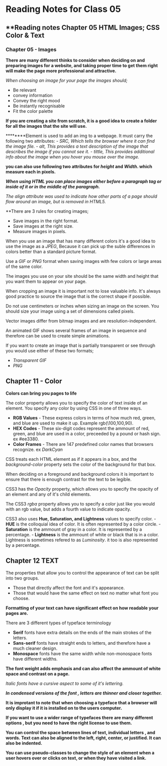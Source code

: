 # Reading Notes for Class 05

## **Reading notes Chapter 05 HTML Images; CSS Color & Text

### Chapter 05 - Images

**There are many different thinks to consider when deciding on and preparing images for a website, and taking proper time to get them right will make the page more professional and attractive.**

*When choosing an image for your page the images should;*
  - Be relevant
  - convey information
  - Convey the right mood
  - Be instantly recognisable
  - Fit the color palette

**If you are creating a site from scratch, it is a good idea to create a folder for all the images that the site will use.**

****<img>****Element is used to add an img to a webpage. It must carry the following two attributes:
    - *SRC, Which tells the browser where it can find the image file.*
    - *alt, This provides a text description of the image that describes the image if you cannot see it.*
    - *tittle, This provides additional info about the image when you hover you mouse over the image.*

**you can also use following two attributes for **_height_** and **_Width_**. which measure each in pixels.**

**_When using HTML you can place images either before a paragraph tag or inside of it or in the middle of the paragraph._**

*The align attribute was used to indicate how other parts of a page should flow around an image, but is removed in HTML5.*

**There are 3 rules for creating images;
  - Save images in the right format.
  - Save images at the right size.
  - Measure images in pixels.

When you use an image that has many different colors it's a good idea to use the image as a *JPEG*, Because it can pick up the suble differences in colors better than a standard picture format.

Use a *GIF* or *PNG* format when saving images with few colors or large areas of the same color.

The images you use on your site should be the same width and height that you want them to appear on your page.

When cropping an image it is important not to lose valuable info. It's always good practice to source the image that is the correct shape if possible.

Do not use centimeters or inches when sizing an image on the screen. You should size your image using a set of dimensions called pixels.

Vector images differ from bitmap images and are resolution-independent.

An animated GIF shows several frames of an image in sequence and therefore can be used to create simple animations.

If you want to create an image that is partially transparent or see through you would use either of these two formats;
  - *Transparent GIF*
  - *PNG*

## Chapter 11 - Color 

**Colors can bring you pages to life**

The color property allows you to specify the color of text inside of an element. You specify any color by using CSS in one of three ways.
  - **RGB Values** - These express colors in terms of how much red, green, and blue are used to make it up. Example rgb(\100,100,90\).
  - **HEX Codes** - These six-digit codes represent the ammount of red, green, and blue are used in a color, preceeded by a pound or hash sign. ex #ee3380.
  - **Color Frames** - There are 147 predefined color names that browsers recognize. ex *DarkCyan*

  CSS treats each HTML element as if it appears in a box, and the *background-color* property sets the color of the background for that box.

  When deciding on a foreground and background colors it is important to ensure that there is enough contrast for the text to be legible.

  CSS3 has the *Opacity* property, which allows you to specify the opacity of an element and any of it's child elements.

  The CSS3 *rgba* property allows you to specify a color just like you would with an rgb value, but adds a fourth value to indicate opacity.

  CSS3 also uses **Hue, Saturation, and Lightness** values to specify color.
    - **HUE** is the colloquial idea of color. It is often represented by a color circle.
    - **Saturation** is the ammount of gray in a color. It is represented by a percentage.
    - **Lightness** is the ammount of white or black that is in a color. Lightness is sometimes refered to as *Luminosity*. it too is also represented by a percentage.

## Chapter 12 TEXT

The properties that allow you to control the appearance of text can be split into two groups.
  - Those that directly affect the font and it's appearance.
  - Those that would have the same effect on text no matter what font you choose.

**Formatting of your text can have significant effect on how readable your pages are.**  

There are 3 different types of typeface terminology
  - **Serif** fonts have extra details on the ends of the main strokes of the letters.
  - **Sans-serif** fonts have straight ends to letters, and therefore have a much cleaner design.
  - **Monospace** fonts have the same width while non-monospace fonts have different widths.

  **The font weight adds emphasis and can also affect the ammount of white space and contrast on a page.**

  *Italic fonts have a cursive aspect to some of it's lettering.*

  **_In condensed versions of the font , letters are thinner and closer together._**

  **It is improtant to note that when choosing a typeface that a browser will only display it if it is installed on to the users computer.**

  **If you want to use a wider range of typefaces there are many different options , but you need to have the right license to use them.** 

  **You can control the space between lines of text, individual letters , and words. Text can also be aligned to the left, right, center, or justified. It can also be indented.**

  **You can use pseudo-classes to change the style of an element when a user hovers over or clicks on text, or when they have visited a link.**


